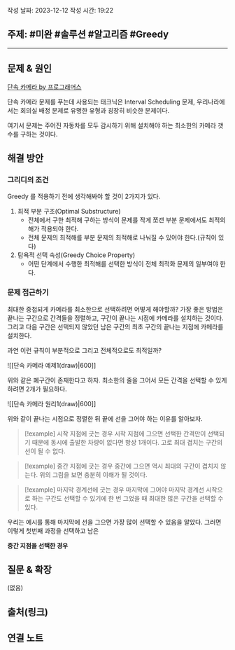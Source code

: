 작성 날짜: 2023-12-12
작성 시간: 19:22

## 주제: #미완 #솔루션 #알고리즘 #Greedy

----

## 문제 & 원인
[단속 카메라 by 프로그래머스](https://school.programmers.co.kr/learn/courses/30/lessons/42884) 

단속 카메라 문제를 푸는데 사용되는 태크닉은 Interval Scheduling 문제, 우리나라에서는 회의실 배정 문제로 유명한 유형과 굉장히 비슷한 문제이다.

여기서 문제는 주어진 자동차를 모두 감시하기 위해 설치해야 하는 최소한의 카메라 갯수를 구하는 것이다.
## 해결 방안

### 그리디의 조건
Greedy 를 적용하기 전에 생각해봐야 할 것이 2가지가 있다.

1. 최적 부분 구조(Optimal Substructure)
	- 전체에서 구한 최적해 구하는 방식이 문제를 작게 쪼갠 부분 문제에서도 최적의 해가 적용되야 한다.
	- 전체 문제의 최적해를 부분 문제의 최적해로 나눠질 수 있어야 한다.(규칙이 있다)
2. 탐욕적 선택 속성(Greedy Choice Property)
	- 어떤 단계에서 수행한 최적해를 선택한 방식이 전체 최적화 문제의 일부여야 한다.

### 문제 접근하기

최대한 중첩되게 카메라를 최소한으로 선택하려면 어떻게 해야할까? 가장 좋은 방법은 끝나는 구간으로 간격들을 정렬하고, 구간이 끝나는 시점에 카메라를 설치하는 것이다. 그리고 다음 구간은 선택되지 않았던 남은 구간의 최초 구간의 끝나는 지점에 카메라를 설치한다.

과연 이런 규칙이 부분적으로 그리고 전체적으로도 최적일까?

![[단속 카메라 예제1(draw)|600]]

위와 같은 폐구간이 존재한다고 하자. 최소한의 줄을 그어서 모든 간격을 선택할 수 있게 하려면 2개가 필요하다. 

![[단속 카메라 원리1(draw)|600]]

위와 같이 끝나는 시점으로 정렬한 뒤 끝에 선을 그어야 하는 이유를 알아보자.

>[!example] 시작 지점에 긋는 경우
>시작 지점에 그으면 선택한 간격만이 선택되기 때문에 동시에 출발한 차량이 없다면 항상 1개이다.  고로 최대 겹치는 구간의 선이 될 수 없다.


>[!example] 중간 지점에 긋는 경우
>중간에 그으면 역시 최대의 구간이 겹치지 않는다. 위의 그림을 보면 충분히 이해가 될 것이다.


>[!example] 마지막 경계선에 긋는 경우
>마지막에 그어야 마지막 경계선 시작으로 하는 구간도 선택할 수 있기에 한 번 그었을 때 최대한 많은 구간을 선택할 수 있다.


우리는 예시를 통해 마지막에 선을 그으면 가장 많이 선택할 수 있음을 알았다.  그러면 이렇게 첫번째 과정을 선택하고 남은

**중간 지점을 선택한 경우**


## 질문 & 확장

(없음)

## 출처(링크)


## 연결 노트










